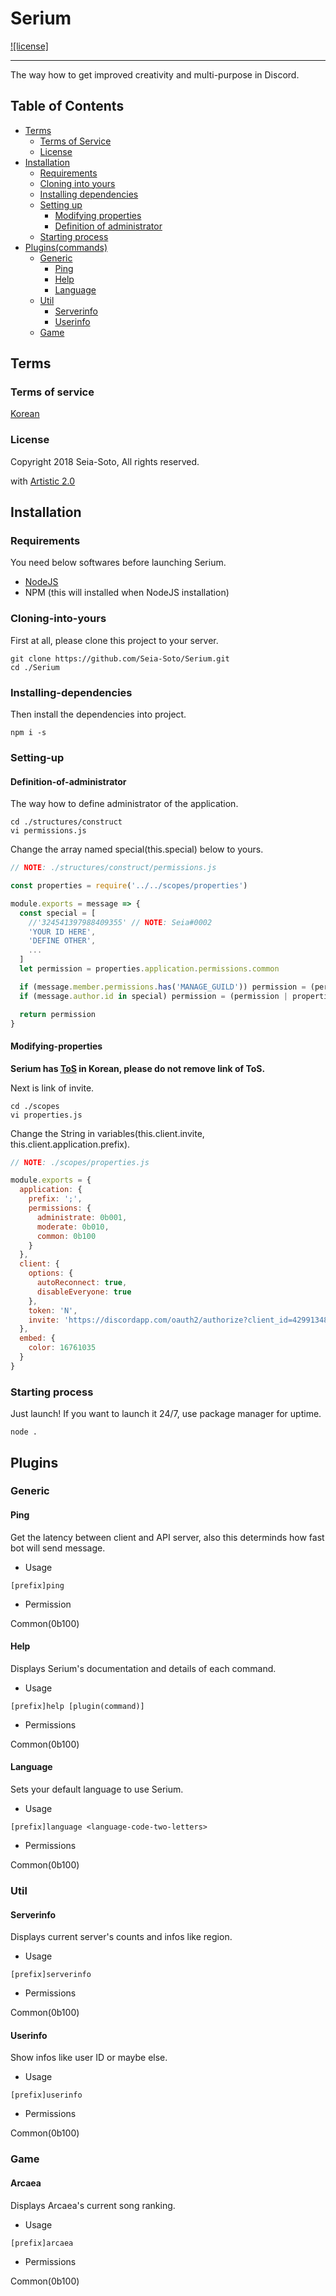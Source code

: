 # Serium
[![license]](/LICENSE)

----

The way how to get improved creativity and multi-purpose in Discord.

## Table of Contents

- [Terms](#terms)
  - [Terms of Service](#terms-of-service)
  - [License](#license)
- [Installation](#installation)
  - [Requirements](#requirements)
  - [Cloning into yours](#cloning-into-yours)
  - [Installing dependencies](#installing-dependencies)
  - [Setting up](#setting-up)
    - [Modifying properties](#modifying-properties)
    - [Definition of administrator](#definition-of-administrator)
  - [Starting process](#starting-process)
- [Plugins(commands)](#plugins)
  - [Generic](#generic)
    - [Ping](#ping)
    - [Help](#help)
    - [Language](#language)
  - [Util](#util)
    - [Serverinfo](#serverinfo)
    - [Userinfo](#userinfo)
  - [Game](#game)

## Terms

### Terms of service

[Korean](https://b2.seia.io/terms)

### License

Copyright 2018 Seia-Soto, All rights reserved.

with [Artistic 2.0](/LICENSE)

## Installation

### Requirements

You need below softwares before launching Serium.
* [NodeJS](https://nodejs.org)
* NPM (this will installed when NodeJS installation)

### Cloning-into-yours

First at all, please clone this project to your server.
```
git clone https://github.com/Seia-Soto/Serium.git
cd ./Serium
```

### Installing-dependencies

Then install the dependencies into project.
```
npm i -s
```

### Setting-up

#### Definition-of-administrator

The way how to define administrator of the application.
```
cd ./structures/construct
vi permissions.js
```

Change the array named special(this.special) below to yours.
```js
// NOTE: ./structures/construct/permissions.js

const properties = require('../../scopes/properties')

module.exports = message => {
  const special = [
    //'324541397988409355' // NOTE: Seia#0002
    'YOUR ID HERE',
    'DEFINE OTHER',
    ...
  ]
  let permission = properties.application.permissions.common

  if (message.member.permissions.has('MANAGE_GUILD')) permission = (permission | properties.application.permissions.moderate)
  if (message.author.id in special) permission = (permission | properties.application.permissions.administrate)

  return permission
}
```

#### Modifying-properties

**Serium has [ToS](https://b2.seia.io/terms) in Korean, please do not remove link of ToS.**

Next is link of invite.
```
cd ./scopes
vi properties.js
```

Change the String in variables(this.client.invite, this.client.application.prefix).
```js
// NOTE: ./scopes/properties.js

module.exports = {
  application: {
    prefix: ';',
    permissions: {
      administrate: 0b001,
      moderate: 0b010,
      common: 0b100
    }
  },
  client: {
    options: {
      autoReconnect: true,
      disableEveryone: true
    },
    token: 'N',
    invite: 'https://discordapp.com/oauth2/authorize?client_id=429913480708096000&permissions=8&scope=bot'
  },
  embed: {
    color: 16761035
  }
}
```

### Starting process

Just launch! If you want to launch it 24/7, use package manager for uptime.

```
node .
```

## Plugins

### Generic

#### Ping

Get the latency between client and API server, also this determinds how fast bot will send message.

* Usage
```
[prefix]ping
```
* Permission

Common(0b100)

#### Help

Displays Serium's documentation and details of each command.

* Usage
```
[prefix]help [plugin(command)]
```
* Permissions

Common(0b100)

#### Language

Sets your default language to use Serium.

* Usage
```
[prefix]language <language-code-two-letters>
```
* Permissions

Common(0b100)

### Util

#### Serverinfo

Displays current server's counts and infos like region.

* Usage
```
[prefix]serverinfo
```
* Permissions

Common(0b100)

#### Userinfo

Show infos like user ID or maybe else.

* Usage
```
[prefix]userinfo
```
* Permissions

Common(0b100)

### Game

#### Arcaea

Displays Arcaea's current song ranking.

* Usage
```
[prefix]arcaea
```
* Permissions

Common(0b100)
